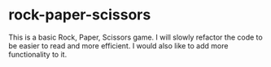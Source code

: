 # rock-paper-scissors

This is a basic Rock, Paper, Scissors game. I will slowly refactor the code to be easier to read and more efficient. I would also like to add more functionality to it.
